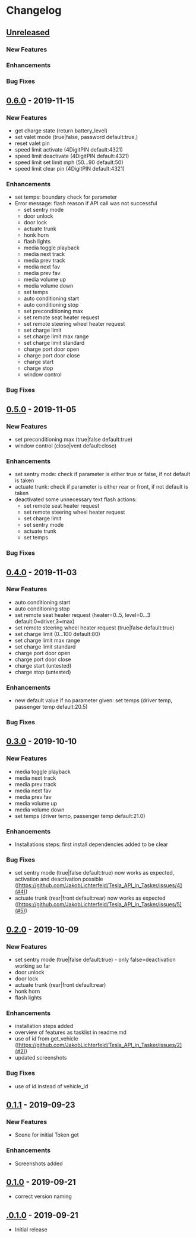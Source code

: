 # Changelog

## [Unreleased]

### New Features

### Enhancements

### Bug Fixes

## [0.6.0] - 2019-11-15

### New Features

- get charge state (return battery_level)
- set valet mode (true|false, password default:true,)
- reset valet pin
- speed limit activate (4DigitPIN default:4321)
- speed limit deactivate (4DigitPIN default:4321)
- speed limit set limit mph (50...90 default:50)
- speed limit clear pin (4DigitPIN default:4321)

### Enhancements

- set temps: boundary check for parameter
- Error message: flash reason if API call was not successful
  - set sentry mode
  - door unlock
  - door lock
  - actuate trunk
  - honk horn
  - flash lights
  - media toggle playback
  - media next track
  - media prev track
  - media next fav
  - media prev fav
  - media volume up
  - media volume down
  - set temps
  - auto conditioning start
  - auto conditioning stop
  - set preconditioning max
  - set remote seat heater request
  - set remote steering wheel heater request
  - set charge limit
  - set charge limit max range
  - set charge limit standard
  - charge port door open
  - charge port door close
  - charge start
  - charge stop
  - window control

### Bug Fixes

## [0.5.0] - 2019-11-05

### New Features

- set preconditioning max (true|false default:true)
- window control (close|vent default:close)

### Enhancements

- set sentry mode: check if parameter is either true or false, if not default is taken
- actuate trunk: check if parameter is either rear or front, if not default is taken
- deactivated some unnecessary text flash actions:
  - set remote seat heater request
  - set remote steering wheel heater request
  - set charge limit
  - set sentry mode
  - actuate trunk
  - set temps

### Bug Fixes

## [0.4.0] - 2019-11-03

### New Features

- auto conditioning start
- auto conditioning stop
- set remote seat heater request (heater=0..5,  level=0...3 default:0=driver,3=max)
- set remote steering wheel heater request (true|false default:true)
- set charge limit (0...100 default:80)
- set charge limit max range
- set charge limit standard
- charge port door open
- charge port door close
- charge start (untested)
- charge stop (untested)

### Enhancements

- new default value if no parameter given: set temps (driver temp, passenger temp default:20.5)
  
### Bug Fixes

## [0.3.0] - 2019-10-10

### New Features

- media toggle playback
- media next track
- media prev track
- media next fav
- media prev fav
- media volume up
- media volume down
- set temps (driver temp, passenger temp default:21.0)

### Enhancements

- Installations steps: first install dependencies added to be clear
  
### Bug Fixes

- set sentry mode (true|false default:true) now works as expected, activation and deactivation possible ([https://github.com/JakobLichterfeld/Tesla_API_in_Tasker/issues/4](#4))
- actuate trunk (rear|front default:rear) now works as expected ([https://github.com/JakobLichterfeld/Tesla_API_in_Tasker/issues/5](#5))
  
## [0.2.0] - 2019-10-09

### New Features

- set sentry mode (true|false default:true) - only false=deactivation working so far
- door unlock
- door lock
- actuate trunk (rear|front default:rear)
- honk horn
- flash lights
  
### Enhancements

- installation steps added
- overview of features as tasklist in readme.md
- use of id from get_vehicle ([https://github.com/JakobLichterfeld/Tesla_API_in_Tasker/issues/2](#2))
- updated screenshots
  
### Bug Fixes

- use of id instead of vehicle_id

## [0.1.1] - 2019-09-23

### New Features

- Scene for initial Token get

### Enhancements

- Screenshots added

## [0.1.0] - 2019-09-21

- correct version naming

## [.0.1.0] - 2019-09-21

- Initial release

[unreleased]: https://github.com/JakobLichterfeld/Tesla_API_in_Tasker/compare/v0.6.0...HEAD
[0.6.0]: https://github.com/JakobLichterfeld/Tesla_API_in_Tasker/compare/v0.5.0...v0.6.0
[0.5.0]: https://github.com/JakobLichterfeld/Tesla_API_in_Tasker/compare/v0.4.0...v0.5.0
[0.4.0]: https://github.com/JakobLichterfeld/Tesla_API_in_Tasker/compare/v0.3.0...v0.4.0
[0.3.0]: https://github.com/JakobLichterfeld/Tesla_API_in_Tasker/compare/v0.2.0...v0.3.0
[0.2.0]: https://github.com/JakobLichterfeld/Tesla_API_in_Tasker/compare/v0.1.1...v0.2.0
[0.1.1]: https://github.com/JakobLichterfeld/Tesla_API_in_Tasker/compare/v0.1.0...v0.1.1
[0.1.0]: https://github.com/JakobLichterfeld/Tesla_API_in_Tasker/compare/v.0.1.0...v0.1.0
[.0.1.0]: https://github.com/JakobLichterfeld/Tesla_API_in_Tasker/compare/acb22ada4...v.0.1.0
